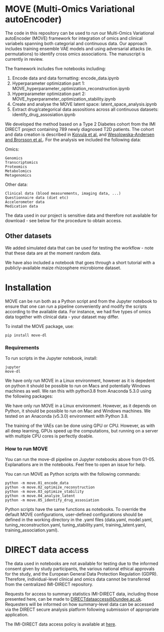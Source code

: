 # MOVE (Multi-Omics Variational autoEncoder)

The code in this repository can be used to run our Multi-Omics Variational autoEncoder (MOVE) framework for integration of omics and clinical variabels spanning both categorial and continuous data. Our approach includes training ensemble VAE models and using adversarial attacks (ie. permutations) to identify cross omics associations. The manuscript is currently in review.

The framework includes five notebooks including:
1. Encode data and data formatting: encode_data.ipynb
2. Hyperparameter optimization part 1: MOVE_hyperparameter_optimization_reconstruction.ipynb
3. Hyperparameter optimization part 2: MOVE_hyperparameter_optimization_stability.ipynb
4. Create and analyse the MOVE latent space: latent_space_analysis.ipynb
5. Extract drug/categorical data assositions across all continuous datasets: identify_drug_assosiation.ipynb

We developed the method based on a Type 2 Diabetes cohort from the IMI DIRECT project containing 789 newly diagnosed T2D patients. The cohort and data creation is described in [Koivula et al.](https://dx.doi.org/10.1007%2Fs00125-019-4906-1) and [Wesolowska-Andersen and Brorsson et al.](https://doi.org/10.1016/j.xcrm.2021.100477). For the analysis we included the following data:

Omics:
```
Genomics
Transcriptomics
Proteomics
Metabolomics
Metagenomics
```

Other data:
```
Clinical data (blood measurements, imaging data, ...)
Questionnaire data (diet etc)
Accelerometer data
Medication data
```

The data used in our project is sensitive data and therefore not available for download - see below for the procedure to obtain access.

## Other datasets

We added simulated data that can be used for testing the workflow - note that these data are at the moment random data.

We have also included a notebook that goes through a short tutorial with a publicly-available maize rhizosphere microbiome dataset.

# Installation
MOVE can be run both as a Python script and from the Jupyter notebook to ensure that one can run a pipeline conveniently and modify the scripts according to the available data. For instance, we had five types of omics data together with clinical data - your dataset may differ. 

To install the MOVE package, use: 
```
pip install move-dl
```

### Requirements
To run scripts in the Jupyter notebook, install: 
```
jupyter
move-dl
```

We have only run MOVE in a Linux environment, however as it is depedent on python it should be possible to run on Macs and potentially Windows machines as well. We ran this with python3.8 from Anaconda 5.3.0 using the following packages:

We have only run MOVE in a Linux environment. However, as it depends on Python, it should be possible to run on Mac and Windows machines. We tested on an Anaconda (v5.3.0)  environment with Python 3.8.

The training of the VAEs can be done using GPU or CPU. However, as with all deep learning, GPUs speed up the computations, but running on a server with multiple CPU cores is perfectly doable.


### How to run MOVE
You can run the move-dl pipeline on Jupyter notebooks above from 01-05. Explanations are in the notebooks. Feel free to open an issue for help.

You can run MOVE as Python scripts with the following commands: 
```
python -m move.01_encode_data 
python -m move.02_optimize_reconstruction
python -m move.03_optimize_stability
python -m move.04_analyze_latent
python -m move.05_identify_drug_assosiation
```

Python scripts have the same functions as notebooks. 
To override the default MOVE configurations, user-defined configurations should be defined in the working directory in the .yaml files (data.yaml, model.yaml, tuning_reconstruction.yaml, tuning_stability.yaml, training_latent.yaml, training_association.yaml).

# DIRECT data access
The data used in notebooks are not available for testing due to the informed consent given by study participants, the various national ethical approvals for the study, and the European General Data Protection Regulation (GDPR). Therefore, individual-level clinical and omics data cannot be transferred from the centralized IMI-DIRECT repository. 

Requests for access to summary statistics IMI-DIRECT data, including those presented here, can be made to DIRECTdataaccess@Dundee.ac.uk. Requesters will be informed on how summary-level data can be accessed via the DIRECT secure analysis platform following submission of appropriate application. 

The IMI-DIRECT data access policy is available at [here](https://directdiabetes.org).
